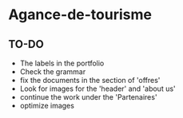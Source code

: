 # Agance-de-tourisme

## TO-DO
* The labels in the portfolio
* Check the grammar
* fix the documents in the section of 'offres'
* Look for images for the 'header' and 'about us'
* continue the work under the 'Partenaires'
* optimize images